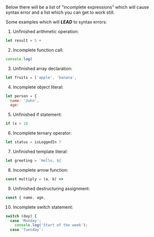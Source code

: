 

Below there will be a list of "incomplete expressions" which will cause syntax error and a list which you can get to work still.


Some examples which will **_LEAD_** to syntax errors:

1. Unfinished arithmetic operation:
```javascript
let result = 5 +
```
2. Incomplete function call:
```javascript
console.log(
```
3. Unfinished array declaration:
```javascript
let fruits = ['apple', 'banana',
```
4. Incomplete object literal:
```javascript
let person = {
  name: 'John',
  age:
```
5. Unfinished if statement:
```javascript
if (x > 10
```
6. Incomplete ternary operator:
```javascript
let status = isLoggedIn ?
```
7. Unfinished template literal:
```javascript
let greeting = `Hello, ${
```
8. Incomplete arrow function:
```javascript
const multiply = (a, b) =>
```
9. Unfinished destructuring assignment:
```javascript
const { name, age,
```
10. Incomplete switch statement:
```javascript
switch (day) {
  case 'Monday':
    console.log('Start of the week');
  case 'Tuesday':
```
